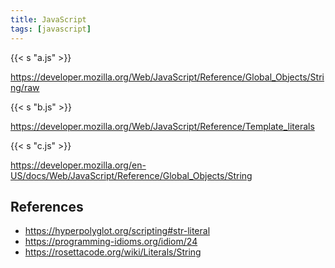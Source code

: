 ```yaml
---
title: JavaScript
tags: [javascript]
---
```


{{< s "a.js" >}}

<https://developer.mozilla.org/Web/JavaScript/Reference/Global_Objects/String/raw>

{{< s "b.js" >}}

<https://developer.mozilla.org/Web/JavaScript/Reference/Template_literals>

{{< s "c.js" >}}

<https://developer.mozilla.org/en-US/docs/Web/JavaScript/Reference/Global_Objects/String>

## References

- <https://hyperpolyglot.org/scripting#str-literal>
- <https://programming-idioms.org/idiom/24>
- <https://rosettacode.org/wiki/Literals/String>

